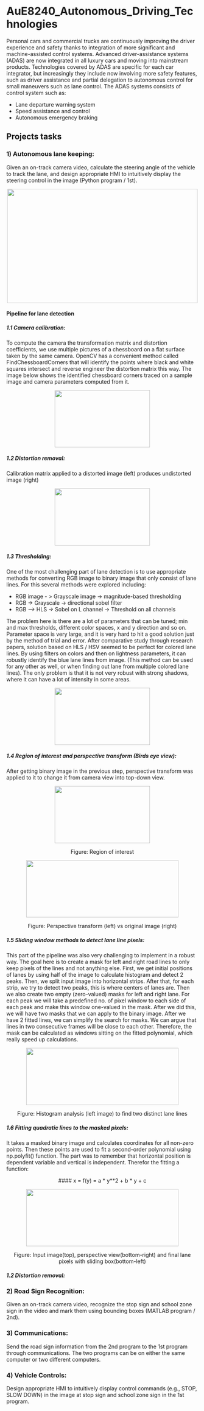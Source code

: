 # AuE8240_Autonomous_Driving_Technologies


Personal cars and commercial trucks are continuously improving the driver experience and safety thanks to integration of more significant and machine-assisted control systems. Advanced driver-assistance systems (ADAS) are now integrated in all luxury cars and moving into mainstream products. Technologies covered by ADAS are specific for each car integrator, but increasingly they include now involving more safety features, such as driver assistance and partial delegation to autonomous control for small maneuvers such as lane control. The ADAS systems consists of control system such as:

- Lane departure warning system
- Speed assistance and control
- Autonomous emergency braking

## Projects tasks
### 1) Autonomous lane keeping: 
Given an on-track camera video, calculate the steering angle of the vehicle to track the lane, and design appropriate HMI to intuitively display the steering control in the image (Python program / 1st). 

<p align="center">
  <img width="500" height="300" src="https://github.com/vipulkumbhar/AuE824_Autonomous_Driving_Technologies/blob/master/AuE8240_Team8/Presentation/Picture1.jpg">
</p>

#### Pipeline for lane detection
##### 1.1 Camera calibration:
To compute the camera the transformation matrix and distortion coefficients, we use multiple pictures of a chessboard on a flat surface taken by the same camera. OpenCV has a convenient method called FindChessboardCorners that will identify the points where black and white squares intersect and reverse engineer the distortion matrix this way. The image below shows the identified chessboard corners traced on a sample image and camera parameters computed from it.

<p align="center">
  <img width="250" height="150" src="https://github.com/vipulkumbhar/AuE824_Autonomous_Driving_Technologies/blob/master/AuE8240_Team8/Presentation/camera_calibration.png">
</p>

##### 1.2 Distortion removal: 
Calibration matrix applied to a distorted image (left) produces undistorted image (right)
<p align="center">
  <img width="250" height="150" src="https://github.com/vipulkumbhar/AuE824_Autonomous_Driving_Technologies/blob/master/AuE8240_Team8/Presentation/calibrated%20image.jpg">
</p>

##### 1.3 Thresholding: 
One of the most challenging part of lane detection is to use appropriate methods for converting RGB image to binary image that only consist of lane lines. For this several methods were explored including: 
- RGB image - > Grayscale image -> magnitude-based thresholding
- RGB -> Grayscale -> directional sobel filter
- RGB –> HLS -> Sobel on L channel -> Threshold on all channels 

The problem here is there are a lot of parameters that can be tuned; min and max thresholds, different color spaces, x and y direction and so on. Parameter space is very large, and it is very hard to hit a good solution just by the method of trial and error. After comparative study through research papers, solution based on HLS / HSV seemed to be perfect for colored lane lines. By using filters on colors and then on lightness parameters, it can robustly identify the blue lane lines from image. (This method can be used for any other as well, or when finding out lane from multiple colored lane lines). The only problem is that it is not very robust with strong shadows, where it can have a lot of intensity in some areas.

<p align="center">
  <img width="250" height="150" src="https://github.com/vipulkumbhar/AuE824_Autonomous_Driving_Technologies/blob/master/AuE8240_Team8/Presentation/thresholding.jpg">
</p>

##### 1.4 Region of interest and perspective transform (Birds eye view):
After getting binary image in the previous step, perspective transform was applied to it to change it from camera view into top-down view.

<p align="center">
  <img width="250" height="150" src="https://github.com/vipulkumbhar/AuE824_Autonomous_Driving_Technologies/blob/master/AuE8240_Team8/Presentation/ROI.jpg">
</p>

<p align="center">
  Figure: Region of interest
</p>

<p align="center">
  <img width="400" height="150" src="https://github.com/vipulkumbhar/AuE824_Autonomous_Driving_Technologies/blob/master/AuE8240_Team8/Presentation/birdseyeview.jpg">
</p>
<p align="center">
  Figure: Perspective transform (left) vs original image (right)
</p>

##### 1.5 Sliding window methods to detect lane line pixels: 
This part of the pipeline was also very challenging to implement in a robust way. The goal here is to create a mask for left and right road lines to only keep pixels of the lines and not anything else. First, we get initial positions of lanes by using half of the image to calculate histogram and detect 2 peaks. Then, we split input image into horizontal strips. After that, for each strip, we try to detect two peaks, this is where centers of lanes are. Then we also create two empty (zero-valued) masks for left and right lane. For each peak we will take a predefined no. of pixel window to each side of each peak and make this window one-valued in the mask. After we did this, we will have two masks that we can apply to the binary image. After we have 2 fitted lines, we can simplify the search for masks. We can argue that lines in two consecutive frames will be close to each other. Therefore, the mask can be calculated as windows sitting on the fitted polynomial, which really speed up calculations.

<p align="center">
  <img width="400" height="150" src="https://github.com/vipulkumbhar/AuE824_Autonomous_Driving_Technologies/blob/master/AuE8240_Team8/Presentation/slidingwindow.jpg">
</p>
<p align="center">
  Figure: Histogram analysis (left image) to find two distinct lane lines
</p>

##### 1.6 Fitting quadratic lines to the masked pixels: 
It takes a masked binary image and calculates coordinates for all non-zero points. Then these points are used to fit a second-order polynomial using np.polyfit() function. The part was to remember that horizontal position is dependent variable and vertical is independent. Therefor the fitting a function:
<p align="center">
  #### x = f(y) = a * y**2 + b * y + c
</p>

<p align="center">
  <img width="400" height="150" src="https://github.com/vipulkumbhar/AuE824_Autonomous_Driving_Technologies/blob/master/AuE8240_Team8/Presentation/slidingwindow2.jpg">
</p>
<p align="center">
  Figure: Input image(top), perspective view(bottom-right) and final lane pixels with sliding box(bottom-left)
</p>



##### 1.2 Distortion removal: 

### 2) Road Sign Recognition:
Given an on-track camera video, recognize the stop sign and school zone sign in the video and mark them using bounding boxes (MATLAB program / 2nd).

### 3) Communications: 
Send the road sign information from the 2nd program to the 1st program through communications. The two programs can be on either the same computer or two different computers.

### 4) Vehicle Controls: 
Design appropriate HMI to intuitively display control commands (e.g., STOP, SLOW DOWN) in the image at stop sign and school zone sign in the 1st program.


